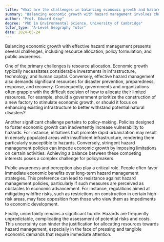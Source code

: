 ```yaml
---
title: "What are the challenges in balancing economic growth and hazard management?"
summary: "Balancing economic growth with hazard management involves challenges in resource allocation, effective policy-making, and enhancing public awareness to ensure safety and sustainability."
author: "Prof. Edward Gray"
degree: "PhD in Environmental Science, University of Cambridge"
tutor_type: "A-Level Geography Tutor"
date: 2024-05-24
---
```


Balancing economic growth with effective hazard management presents several challenges, including resource allocation, policy formulation, and public awareness.

One of the primary challenges is resource allocation. Economic growth typically necessitates considerable investments in infrastructure, technology, and human capital. Conversely, effective hazard management also demands significant resources for disaster prevention, preparedness, response, and recovery. Consequently, governments and organizations often grapple with the difficult decision of how to allocate their limited resources. For example, should a government prioritize the construction of a new factory to stimulate economic growth, or should it focus on enhancing existing infrastructure to better withstand potential natural disasters?

Another significant challenge pertains to policy-making. Policies designed to foster economic growth can inadvertently increase vulnerability to hazards. For instance, initiatives that promote rapid urbanization may result in densely populated areas with insufficient infrastructure, rendering them particularly susceptible to hazards. Conversely, stringent hazard management policies can impede economic growth by imposing limitations on certain activities. Achieving a balance between these competing interests poses a complex challenge for policymakers.

Public awareness and perception also play a critical role. People often favor immediate economic benefits over long-term hazard management strategies. This preference can lead to resistance against hazard management policies, particularly if such measures are perceived as obstacles to economic advancement. For instance, regulations aimed at mitigating wildfire risks, such as restrictions on construction in certain high-risk areas, may face opposition from those who view them as impediments to economic development.

Finally, uncertainty remains a significant hurdle. Hazards are frequently unpredictable, complicating the assessment of potential risks and costs. This uncertainty can hinder the justification for allocating resources towards hazard management, especially in the face of pressing and tangible economic demands that require immediate attention.
    